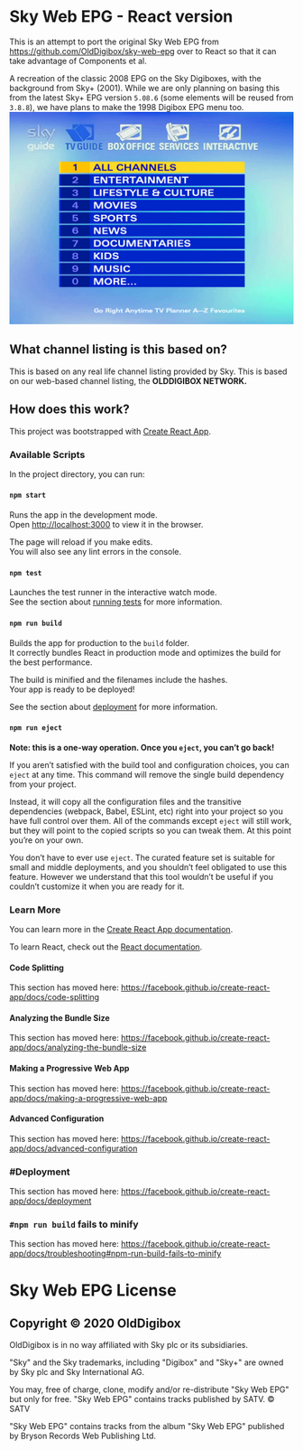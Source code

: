 # Sky Web EPG - React version
This is an attempt to port the original Sky Web EPG from https://github.com/OldDigibox/sky-web-epg over to React so that it can take advantage of Components et al.

A recreation of the classic 2008 EPG on the Sky Digiboxes, with the background from Sky+ (2001). While we are only planning on basing this from the 
latest Sky+ EPG version `5.08.6` (some elements will be reused from `3.8.8`), we have plans to make the 1998 Digibox EPG menu too.
![screenshot](Capture.PNG)

## What channel listing is this based on?
This is based on any real life channel listing provided by Sky. This is based on our web-based channel listing, the **OLDDIGIBOX NETWORK.**

## How does this work?

This project was bootstrapped with [Create React App](https://github.com/facebook/create-react-app).

### Available Scripts

In the project directory, you can run:

#### `npm start`

Runs the app in the development mode.<br />
Open [http://localhost:3000](http://localhost:3000) to view it in the browser.

The page will reload if you make edits.<br />
You will also see any lint errors in the console.

#### `npm test`

Launches the test runner in the interactive watch mode.<br />
See the section about [running tests](https://facebook.github.io/create-react-app/docs/running-tests) for more information.

#### `npm run build`

Builds the app for production to the `build` folder.<br />
It correctly bundles React in production mode and optimizes the build for the best performance.

The build is minified and the filenames include the hashes.<br />
Your app is ready to be deployed!

See the section about [deployment](https://facebook.github.io/create-react-app/docs/deployment) for more information.

#### `npm run eject`

**Note: this is a one-way operation. Once you `eject`, you can’t go back!**

If you aren’t satisfied with the build tool and configuration choices, you can `eject` at any time. This command will remove the single build dependency from your project.

Instead, it will copy all the configuration files and the transitive dependencies (webpack, Babel, ESLint, etc) right into your project so you have full control over them. All of the commands except `eject` will still work, but they will point to the copied scripts so you can tweak them. At this point you’re on your own.

You don’t have to ever use `eject`. The curated feature set is suitable for small and middle deployments, and you shouldn’t feel obligated to use this feature. However we understand that this tool wouldn’t be useful if you couldn’t customize it when you are ready for it.

### Learn More

You can learn more in the [Create React App documentation](https://facebook.github.io/create-react-app/docs/getting-started).

To learn React, check out the [React documentation](https://reactjs.org/).

#### Code Splitting

This section has moved here: https://facebook.github.io/create-react-app/docs/code-splitting

#### Analyzing the Bundle Size

This section has moved here: https://facebook.github.io/create-react-app/docs/analyzing-the-bundle-size

#### Making a Progressive Web App

This section has moved here: https://facebook.github.io/create-react-app/docs/making-a-progressive-web-app

#### Advanced Configuration

This section has moved here: https://facebook.github.io/create-react-app/docs/advanced-configuration

### #Deployment

This section has moved here: https://facebook.github.io/create-react-app/docs/deployment

### `#npm run build` fails to minify

This section has moved here: https://facebook.github.io/create-react-app/docs/troubleshooting#npm-run-build-fails-to-minify

# Sky Web EPG License
## Copyright © 2020 OldDigibox

OldDigibox is in no way affiliated with Sky plc or its subsidiaries.  

"Sky" and the Sky trademarks, including "Digibox" and "Sky+" are owned by Sky plc and Sky International AG.

You may, free of charge, clone, modify and/or re-distribute "Sky Web EPG" but only for free. "Sky Web EPG" contains tracks published by SATV.
© SATV

"Sky Web EPG" contains tracks from the album "Sky Web EPG" published by Bryson Records Web Publishing Ltd.
